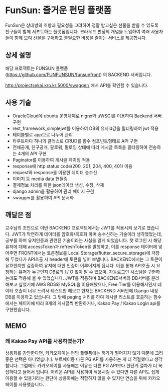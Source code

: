 # FunSun: 즐거운 펀딩 플랫폼

FunSun은 상대방의 취향과 필요성을 고려하여 정말 받고싶은 선물을 받을 수 있도록 친구들이 함께 서포트하는 플랫폼입니다. 크라우드 펀딩의 개념을 도입하여 여러 사용자들이 함께 모여 선물을 구매하고 불필요한 비용을 줄이는 서비스를 제공합니다.

## 상세 설명
해당 프로젝트는 FUNSUN 플랫폼(https://github.com/FUNFUNSUN/funsunfront) 의 BACKEND 서버입니다.

http://projectsekai.kro.kr:5000/swagger/ 에서 API를 확인할 수 있습니다.



## 사용 기술

- OracleCloud에 ubuntu 운영체제로 nignx와 uWSGI를 이용하여 Backend 서버 구현
- rest_framework_simplejwt를 이용하여 DB의 유저id값을 필터링하여 jwt 적용
- 테이블별로 app으로 나누어 관리
- 라우트마다 하나의 클래스로 CRUD를 함수 컴포넌트형태로 API 구현
- 전체공개, 친구공개, 팔로워, 팔로잉 상태에 따라 게시글 목록을 필터링하여 전송하는 4개의 API 구현
- Paginator를 이용하여 게시글 페이징 적용
- response에 http status code(200, 201, 204, 400, 401) 이용
- request와 response를 이용한 데이터 송수신
- 이미지 등 media data 핸들링
- 결제정보 처리를 위한 json데이터 생성, 수정, 삭제
- django admin을 활용하여 관리 페이지 구현
- swagger를 활용하여 API 문서화

## 깨달은 점
교수님의 조언으로 이번 BACKEND 프로젝트에서는 JWT를 적용시켜 보기로 했습니다. JWT가 막연하게 데이터를 암호화/복호화 하며 송수신하는 기술이라 생각했었는데, 공부를 하며 유저인증과 관련된 기술이라는 사실을 알게 되었습니다. 첫 로그인 시 해당 유저에 대해 accessToken과 refreshToken을 발행하고, 이를 response 데이터에 넣어주면 FRONT에서는 토큰정보를 Local Storage(flutter_secure_storage)에 저장해 두었다가 API호출 시 header에 토큰을 넣어 보냅니다. BACKEND에서는 그 토큰이 유효한지만 검증하여 유저에 대한 인증이 이루어지게 됩니다. 이를 통해 API호출 시 요청하는 유저가 누구인지  DB로의 I / O 없이 알 수 있으며, 자동로그인 시스템을 구현하는데도 적용해 볼 수 있었습니다. JWT를 적용하며 BACKEND서버와 DB서버를 분리해보고 싶었기에 AWS RDS와 MySQL을 이용해봤으나, Free Tier를 이용해서인지 데이터 호출이 너무 느려서 테스트만 해보고 현재는 BACKEND 서버안에 Django 내장 DB를 이용하고 있습니다. 그 밖에 paging 처리를 하여 게시글 리스트를 호출하는 함수에서는 페이지에 따라 8개의 게시글씩 반환하거나, Kakao Pay / Kakao Login api를 구현했습니다.

## MEMO

### 왜 Kakao Pay API를 사용하였는가?

상용화를 감안한다면, 카카오페이는 펀딩 플랫폼에는 허가가 떨어지지 않기 때문에 그리 좋은 선택은 아니었습니다. 부트페이등 다른 PG API를 사용하는 게 더 적절했다고 생각합니다. 그럼에도 카카오페이를 사용해본 이유는 다른 PG API보다 한단계 절차가 더 복잡하다고 들어서 입니다. 어려운 API를 사용하여 적용시킬 수 있다면 다른 API도 쉽게 이용할 수 있을거라는 판단에 상용화에는 적합하지 않을 수 있지만 연습을 위해 카카오페이를 사용했습니다.
